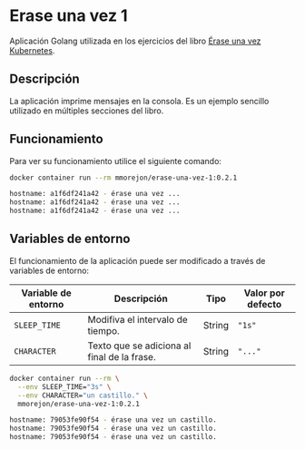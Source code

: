 # Erase una vez 1

Aplicación Golang utilizada en los ejercicios del libro [Érase una vez Kubernetes](https://leanpub.com/erase-una-vez-kubernetes).

## Descripción

La aplicación imprime mensajes en la consola. Es un ejemplo sencillo utilizado en múltiples secciones del libro.

## Funcionamiento

Para ver su funcionamiento utilice el siguiente comando:

```bash
docker container run --rm mmorejon/erase-una-vez-1:0.2.1

hostname: a1f6df241a42 - érase una vez ...
hostname: a1f6df241a42 - érase una vez ...
hostname: a1f6df241a42 - érase una vez ...
```

## Variables de entorno

El funcionamiento de la aplicación puede ser modificado a través de variables de entorno:

|Variable de entorno|Descripción|Tipo|Valor por defecto|
|--|---|---|---|
|`SLEEP_TIME`| Modifiva el intervalo de tiempo.|String|`"1s"`|
|`CHARACTER`| Texto que se adiciona al final de la frase.|String|`"..."`|

```bash
docker container run --rm \
  --env SLEEP_TIME="3s" \
  --env CHARACTER="un castillo." \
  mmorejon/erase-una-vez-1:0.2.1

hostname: 79053fe90f54 - érase una vez un castillo.
hostname: 79053fe90f54 - érase una vez un castillo.
hostname: 79053fe90f54 - érase una vez un castillo.
```
